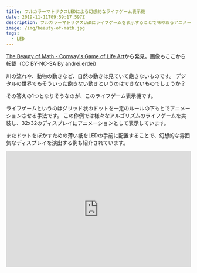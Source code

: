 ```yaml
---
title: フルカラーマトリクスLEDによる幻想的なライフゲーム表示機
date: 2019-11-11T09:59:17.597Z
description: フルカラーマトリクスLEDにライフゲームを表示することで味のあるアニメーションを実現している作例を紹介します。
image: /img/beauty-of-math.jpg
tags:
  - LED
---
```

[The Beauty of Math - Conway's Game of Life Art](https://www.instructables.com/id/The-Beauty-of-Math-Conways-Game-of-Life-Art/)から発見。画像もここから転載（CC BY-NC-SA By andrei.erdei）

川の流れや、動物の動きなど、自然の動きは見ていて飽きないものです。
デジタルの世界でもそういった飽きない動きというのはできないものでしょうか？

その答えの1つとなりそうなのが、このライフゲーム表示機です。

ライフゲームというのはグリッド状のドットを一定のルールの下もとでアニメーションさせる手法です。
この作例では様々なアルゴリズムのライフゲームを実装し、32x32のディスプレイにアニメーションとして表示しています。

またドットをぼかすための薄い紙をLEDの手前に配置することで、幻想的な雰囲気なディスプレイを演出する例も紹介されています。

<iframe width="100%" height="315" src="https://www.youtube.com/embed/RCA9ySji2kQ" frameborder="0" allow="accelerometer; autoplay; encrypted-media; gyroscope; picture-in-picture" allowfullscreen></iframe>
